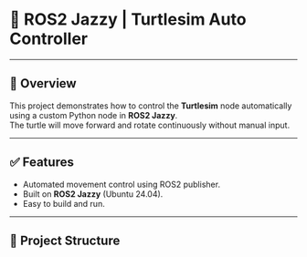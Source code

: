 # 🐢 ROS2 Jazzy | Turtlesim Auto Controller

---

## 📌 Overview
This project demonstrates how to control the **Turtlesim** node automatically using a custom Python node in **ROS2 Jazzy**.  
The turtle will move forward and rotate continuously without manual input.

---

## ✅ Features
- Automated movement control using ROS2 publisher.
- Built on **ROS2 Jazzy** (Ubuntu 24.04).
- Easy to build and run.

---

## 📂 Project Structure
